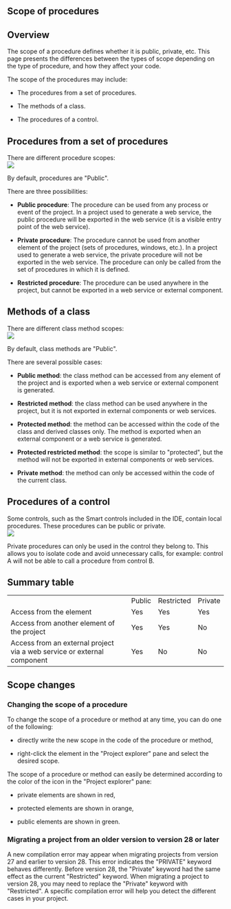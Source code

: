 
## Scope of procedures
			

<a name="NOTE1"></a>
<a name="NOTE1_1"></a>


## Overview
<a name="overview_ELTTEXTE000186"></a>
The scope of a procedure defines whether it is public, private, etc. This page presents the differences between the types of scope depending on the type of procedure, and how they affect your code. 

The scope of the procedures may include: 

- The procedures from a set of procedures.

- The methods of a class. 

- The procedures of a control. 




<a name="NOTE2"></a>
<a name="NOTE2_1"></a>


## Procedures from a set of procedures
<a name="procedures_from_set_procedures_ELTTEXTE000210"></a>
There are different procedure scopes: <br>![](https://doc.pcsoft.fr/en-US/images/image.awp?langid=3&name=Port%E9e_proc%E9dure%20-%20HC%20N%B0001.gif)


By default, procedures are "Public".

There are three possibilities:

- **Public procedure**: The procedure can be used from any process or event of the project. 
	In a project used to generate a web service, the public procedure will be exported in the web service (it is a visible entry point of the web service). 

- **Private procedure**: The procedure cannot be used from another element of the project (sets of procedures, windows, etc.). 
	In a project used to generate a web service, the private procedure will not be exported in the web service. 
	The procedure can only be called from the set of procedures in which it is defined.

- **Restricted procedure**: The procedure can be used anywhere in the project, but cannot be exported in a web service or external component.








<a name="NOTE3"></a>
<a name="NOTE3_1"></a>


## Methods of a class
<a name="methods_class_ELTTEXTE000234"></a>
There are different class method scopes: <br>![](https://doc.pcsoft.fr/en-US/images/image.awp?langid=3&name=Port%E9e_proc%E9dure%20-%20HC%20N%B0002.gif)


By default, class methods are "Public".

There are several possible cases:

- **Public method**: the class method can be accessed from any element of the project and is exported when a web service or external component is generated.

- **Restricted method**: the class method can be used anywhere in the project, but it is not exported in external components or web services.

- **Protected method**: the method can be accessed within the code of the class and derived classes only. The method is exported when an external component or a web service is generated.

- **Protected restricted method**: the scope is similar to "protected", but the method will not be exported in external components or web services.

- **Private method**: the method can only be accessed within the code of the current class.








<a name="NOTE4"></a>
<a name="NOTE4_1"></a>


## Procedures of a control
<a name="procedures_control_ELTTEXTE000258"></a>
Some controls, such as the Smart controls included in the IDE, contain local procedures. These procedures can be public or private. 
<br>![](https://doc.pcsoft.fr/en-US/images/image.awp?langid=3&name=Port%E9e_proc%E9dure%20-%20HC%20N%B0003.gif)


Private procedures can only be used in the control they belong to. This allows you to isolate code and avoid unnecessary calls, for example: control A will not be able to call a procedure from control B.





<a name="NOTE5"></a>
<a name="NOTE5_1"></a>


## Summary table
<a name="summary_table_ELTTEXTE000282"></a>



|   |   |   |   |
| --- | --- | --- | --- |
|   | Public | Restricted | Private |
| Access from the element | Yes | Yes | Yes |
| Access from another element of the project | Yes | Yes | No |
| Access from an external project via a web service or external component | Yes | No | No |







<a name="NOTE6"></a>
<a name="NOTE6_1"></a>


## Scope changes
<a name="scope_changes_ELTTEXTE000306"></a>


### Changing the scope of a procedure
<a name="changing_the_scope_procedure_ELTPARAGRAPHE000119"></a>

To change the scope of a procedure or method at any time, you can do one of the following:

- directly write the new scope in the code of the procedure or method,

- right-click the element in the "Project explorer" pane and select the desired scope.


The scope of a procedure or method can easily be determined according to the color of the icon in the "Project explorer" pane:

- private elements are shown in red,

- protected elements are shown in orange,

- public elements are shown in green.







### Migrating a project from an older version to version 28 or later
<a name="migrating_project_from_older_version_version_28_later_ELTPARAGRAPHE000136"></a>A new compilation error may appear when migrating projects from version 27 and earlier to version 28. This error indicates the "PRIVATE" keyword behaves differently.
Before version 28, the "Private" keyword had the same effect as the current "Restricted" keyword. When migrating a project to version 28, you may need to replace the "Private" keyword with "Restricted". A specific compilation error will help you detect the different cases in your project. 


